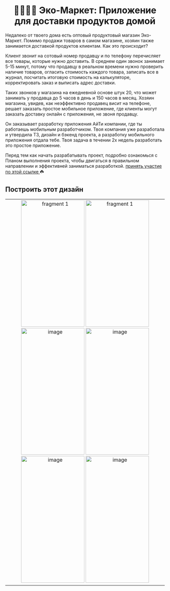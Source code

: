 <h1 align="center">
 🍎🍒🥦🥬 Эко-Маркет: Приложение для доставки продуктов домой
</h1>
Недалеко от твоего дома есть оптовый продуктовый магазин Эко-Маркет. Помимо продажи товаров в самом магазине, хозяин также занимается доставкой продуктов клиентам. Как это происходит? 

Клиент звонит на сотовый номер продавцу и по телефону перечисляет все товары, которые нужно доставить. В среднем один звонок занимает 5-15 минут, потому что продавцу в реальном времени нужно проверить наличие товаров, огласить стоимость каждого товара, записать все в журнал, посчитать итоговую стоимость на калькуляторе, корректировать заказ и выписать адрес доставки.

Таких звонков у магазина на ежедневной основе штук 20, что может занимать у продавца  до 5 часов в день и 150 часов в месяц. Хозяин магазина, увидев, как неэффективно продавец висит на телефоне, решает заказать простое мобильное приложение, где клиенты могут заказать доставку онлайн с приложения, не звоня продавцу. 

Он заказывает разработку приложения АйТи компании, где ты работаешь мобильным разработчиком. Твоя компания уже разработала и утвердила ТЗ, дизайн и бэкенд проекта, а разработку мобильного приложения отдала тебе. Твоя задача в течении 2х недель разработать это простое приложение.

Перед тем как начать разрабатывать проект, подробно ознакомься с Планом выполнения проекта, чтобы двигаться в правильном направлении и эффективней заниматься разработкой.
<a href="https://neobisclubs.notion.site/Neobook-projects-8183f93824ce40089fb0349cf943b567" target="blank">
принять участие по этой ссылке
</a> ☘️
## Построить этот дизайн
<table> 
   <tr> 
  <td align="center"> 
<img height="400" width="200" alt="fragment 1" src="https://neobisclubs.notion.site/image/https%3A%2F%2Fprod-files-secure.s3.us-west-2.amazonaws.com%2F3673c819-c5a9-4003-a693-31fc4fdbd0ad%2F58f3194f-03da-42a2-b2b4-e4b59ac9efc6%2FMaine_screen.png?table=block&id=3982cc6d-ba36-4379-9ea7-d6e023377f18&spaceId=3673c819-c5a9-4003-a693-31fc4fdbd0ad&width=2000&userId=&cache=v2"/>
<img height="400" width="200" alt="fragment 1" src="https://neobisclubs.notion.site/image/https%3A%2F%2Fprod-files-secure.s3.us-west-2.amazonaws.com%2F3673c819-c5a9-4003-a693-31fc4fdbd0ad%2F65c535c8-50bf-4e6d-906d-918a0156160c%2FMaine_screen-2.png?table=block&id=d0443152-4d0f-435b-89f4-10c35c841564&spaceId=3673c819-c5a9-4003-a693-31fc4fdbd0ad&width=2000&userId=&cache=v2"/>
 <img src="https://neobisclubs.notion.site/image/https%3A%2F%2Fprod-files-secure.s3.us-west-2.amazonaws.com%2F3673c819-c5a9-4003-a693-31fc4fdbd0ad%2Fe99faf27-23b0-44e6-8795-024db8e81438%2FBusket_screen.png?table=block&id=27145b21-2d4d-40c7-9d3f-fd2e3a387caf&spaceId=3673c819-c5a9-4003-a693-31fc4fdbd0ad&width=2000&userId=&cache=v2"  height="400" width="200"  alt="image" /> 
     <img src="https://neobisclubs.notion.site/image/https%3A%2F%2Fprod-files-secure.s3.us-west-2.amazonaws.com%2F3673c819-c5a9-4003-a693-31fc4fdbd0ad%2F0697fe4c-d221-49af-ad8e-661ae514b5b2%2FMaine_screen-23.png?table=block&id=830a8a2b-4f87-4069-af3f-232bd5eeaf64&spaceId=3673c819-c5a9-4003-a693-31fc4fdbd0ad&width=2000&userId=&cache=v2" height="400" width="200"  alt="image" /> 
     <img src="https://neobisclubs.notion.site/image/https%3A%2F%2Fprod-files-secure.s3.us-west-2.amazonaws.com%2F3673c819-c5a9-4003-a693-31fc4fdbd0ad%2Fff46db86-b2ee-440c-ae0b-14728d5ec68b%2FBusket_screen-5.png?table=block&id=d255f104-c06f-4896-b28d-e04e28ad3826&spaceId=3673c819-c5a9-4003-a693-31fc4fdbd0ad&width=2000&userId=&cache=v2" height="400" width="200" alt="image" /> 
 <img src="https://neobisclubs.notion.site/image/https%3A%2F%2Fprod-files-secure.s3.us-west-2.amazonaws.com%2F3673c819-c5a9-4003-a693-31fc4fdbd0ad%2Faf000bc5-2690-49b8-a686-125cd6f4723c%2FBusket_screen-7.png?table=block&id=0052be0c-ae52-4fa4-8405-dd7eed3bee37&spaceId=3673c819-c5a9-4003-a693-31fc4fdbd0ad&width=2000&userId=&cache=v2"  height="400" width="200" alt="image" /> 
  </td>
   </tr>
</table>
